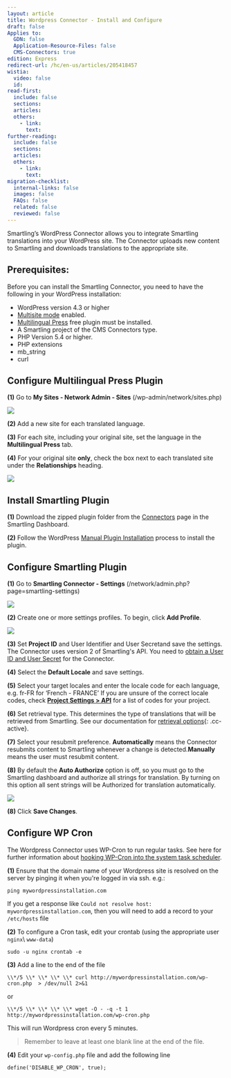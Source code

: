 ```yaml
---
layout: article
title: Wordpress Connector - Install and Configure
draft: false
Applies to:
  GDN: false
  Application-Resource-Files: false
  CMS-Connectors: true
edition: Express
redirect-url: /hc/en-us/articles/205418457
wistia:
  video: false
  id:
read-first:
  include: false
  sections:
  articles:
  others:
    - link:
      text:
further-reading:
  include: false
  sections:
  articles:
  others:
    - link:
      text:
migration-checklist:
  internal-links: false
  images: false
  FAQs: false
  related: false
  reviewed: false
---
```



Smartling’s WordPress Connector allows you to integrate Smartling translations into your WordPress site. The Connector uploads new content to Smartling and downloads translations to the appropriate site.

## Prerequisites:

Before you can install the Smartling Connector, you need to have the following in your WordPress installation:

* WordPress version 4.3 or higher
* [Multisite mode](http://codex.wordpress.org/Create_A_Network) enabled.
* [Multilingual Press](https://wordpress.org/plugins/multilingual-press/) free plugin must be installed.
* A Smartling project of the CMS Connectors type.
* PHP Version 5.4 or higher.
* PHP extensions
* mb_string
* curl


## Configure Multilingual Press Plugin

**(1)** Go to **My Sites - Network Admin - Sites** (/wp-admin/network/sites.php)

![](/uploads/versions/my_sites_-_wpmod2_dev_smartling_net_-_wordpress---x----389-165x---.png)

**(2)** Add a new site for each translated language.

**(3)** For each site, including your original site, set the language in the **Multilingual Press** tab.

**(4)** For your original site **only**, check the box next to each translated site under the **Relationships** heading.

![](/uploads/versions/edit_site__wpmod2_dev_smartling_net_-_network_admin__wpmod2_dev_smartling_net_sites_-_wordpress---x----834-578x---.png)

## Install Smartling Plugin

**(1)** Download the zipped plugin folder from the [Connectors](https://dashboard.smartling.com/connectors.htm) page in the Smartling Dashboard.

**(2)** Follow the WordPress [Manual Plugin Installation](https://codex.wordpress.org/Managing_Plugins#Manual_Plugin_Installation) process to install the plugin.

## Configure Smartling Plugin

**(1)** Go to **Smartling Connector - Settings** (/network/admin.php?page=smartling-settings)

![](/uploads/versions/sites_-_network_admin__wpmod2_dev_smartling_net_sites_-_wordpress---x----327-86x---.png)

**(2)** Create one or more settings profiles. To begin, click **Add Profile**.

![](/uploads/versions/configuration_profiles_-_network_admin__wpmod2_dev_smartling_net_sites_-_wordpress---x----1117-824x---.png)

**(3)** Set **Project ID** and User Identifier and User Secretand save the settings. The Connector uses version 2 of Smartling's API. You need to [obtain a User ID and User Secret](http://docs.smartling.com/pages/API/v2/Authentication/) for the Connector.

**(4)** Select the **Default Locale** and save settings.

**(5)** Select your target locales and enter the locale code for each language, e.g. fr-FR for ‘French - FRANCE’ If you are unsure of the correct locale codes, check [**Project Settings &gt; API**](https://dashboard.smartling.com/settings/api.htm) for a list of codes for your project.

**(6)** Set retrieval type. This determines the type of translations that will be retrieved from Smartling. See our documentation for [retrieval options](){: .cc-active}.

**(7)** Select your resubmit preference. **Automatically** means the Connector resubmits content to Smartling whenever a change is detected.**Manually** means the user must resubmit content.

**(8)** By default the **Auto Authorize** option is off, so you must go to the Smartling dashboard and authorize all strings for translation. By turning on this option all sent strings will be Authorized for translation automatically.

![](/uploads/versions/profile_setup_-_wpmod2_dev_smartling_net_-_wordpress---x----808-843x---.png)

**(8)** Click **Save Changes**.

## Configure WP Cron

The Wordpress Connector uses WP-Cron to run regular tasks. See here for further information about [hooking WP-Cron into the system task scheduler](https://developer.wordpress.org/plugins/cron/hooking-into-the-system-task-scheduler/).

**(1)** Ensure that the domain name of your Wordpress site is resolved on the server by pinging it when you're logged in via ssh. e.g.:

`ping mywordpressinstallation.com`

If you get a response like `Could not resolve host: mywordpressinstallation.com`, then you will need to add a record to your `/etc/hosts` file

**(2)** To configure a Cron task, edit your crontab (using the appropriate user `nginx`\ `www-data`)

~~~
sudo -u nginx crontab -e
~~~

**(3)** Add a line to the end of the file

~~~
\\*/5 \\* \\* \\* \\* curl http://mywordpressinstallation.com/wp-cron.php  > /dev/null 2>&1
~~~

or

~~~
\\*/5 \\* \\* \\* \\* wget -O - -q -t 1 http://mywordpressinstallation.com/wp-cron.php
~~~

This will run Wordpress cron every 5 minutes.

> Remember to leave at least one blank line at the end of the file.

**(4)** Edit your `wp-config.php` file and add the following line

~~~
define('DISABLE_WP_CRON', true);
~~~